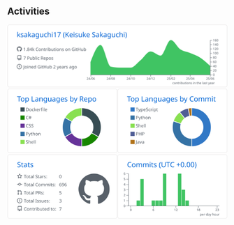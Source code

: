 

## Activities

<style>
.box-row {
	display: flex;
}
.box-row img {
	max-width: 100%;
}
</style>
<picture>
    <source media="(prefers-color-scheme: dark)" srcset="https://raw.githubusercontent.com/ksakaguchi17/ksakaguchi17/master/profile-summary-card-output/github_dark/0-profile-details.svg">
    <source media="(prefers-color-scheme: light)" srcset="https://raw.githubusercontent.com/ksakaguchi17/ksakaguchi17/master/profile-summary-card-output/github/0-profile-details.svg">
    <img alt="https://github.com/vn7n24fzkq/github-profile-summary-cards" src="https://raw.githubusercontent.com/ksakaguchi17/ksakaguchi17/master/profile-summary-card-output/github/0-profile-details.svg">
</picture>
<div class="box-row">
<picture>
    <source media="(prefers-color-scheme: dark)" srcset="https://raw.githubusercontent.com/ksakaguchi17/ksakaguchi17/master/profile-summary-card-output/github_dark/1-repos-per-language.svg">
    <source media="(prefers-color-scheme: light)" srcset="https://raw.githubusercontent.com/ksakaguchi17/ksakaguchi17/master/profile-summary-card-output/github/1-repos-per-language.svg">
    <img alt="https://github.com/vn7n24fzkq/github-profile-summary-cards" src="https://raw.githubusercontent.com/ksakaguchi17/ksakaguchi17/master/profile-summary-card-output/github/1-repos-per-language.svg">
</picture>
<picture>
    <source media="(prefers-color-scheme: dark)" srcset="https://raw.githubusercontent.com/ksakaguchi17/ksakaguchi17/master/profile-summary-card-output/github_dark/2-most-commit-language.svg">
    <source media="(prefers-color-scheme: light)" srcset="https://raw.githubusercontent.com/ksakaguchi17/ksakaguchi17/master/profile-summary-card-output/github/2-most-commit-language.svg">
    <img alt="https://github.com/vn7n24fzkq/github-profile-summary-cards" src="https://raw.githubusercontent.com/ksakaguchi17/ksakaguchi17/master/profile-summary-card-output/github/2-most-commit-language.svg">
</picture>
</div>
<div class="box-row">
<picture>
    <source media="(prefers-color-scheme: dark)" srcset="https://raw.githubusercontent.com/ksakaguchi17/ksakaguchi17/master/profile-summary-card-output/github_dark/3-stats.svg">
    <source media="(prefers-color-scheme: light)" srcset="https://raw.githubusercontent.com/ksakaguchi17/ksakaguchi17/master/profile-summary-card-output/github/3-stats.svg">
    <img alt="https://github.com/vn7n24fzkq/github-profile-summary-cards" src="https://raw.githubusercontent.com/ksakaguchi17/ksakaguchi17/master/profile-summary-card-output/github/3-stats.svg">
</picture>
<picture>
    <source media="(prefers-color-scheme: dark)" srcset="https://raw.githubusercontent.com/ksakaguchi17/ksakaguchi17/master/profile-summary-card-output/github_dark/4-productive-time.svg">
    <source media="(prefers-color-scheme: light)" srcset="https://raw.githubusercontent.com/ksakaguchi17/ksakaguchi17/master/profile-summary-card-output/github/4-productive-time.svg">
    <img alt="https://github.com/vn7n24fzkq/github-profile-summary-cards" src="https://raw.githubusercontent.com/ksakaguchi17/ksakaguchi17/master/profile-summary-card-output/github/4-productive-time.svg">
</picture>
</div>
